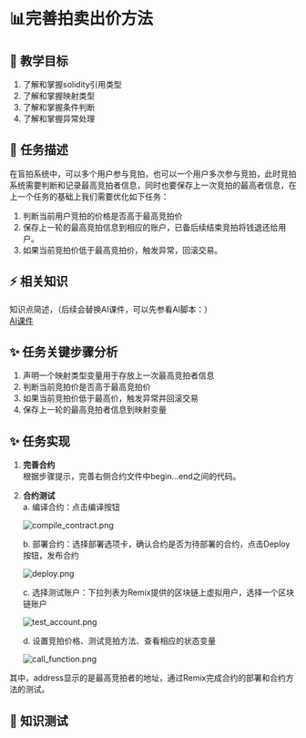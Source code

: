 # 📊完善拍卖出价方法

## **🚧 教学目标**

1. 了解和掌握solidity引用类型
2. 了解和掌握映射类型
3. 了解和掌握条件判断
4. 了解和掌握异常处理

## **💚 任务描述**

在盲拍系统中，可以多个用户参与竞拍，也可以一个用户多次参与竞拍，此时竞拍系统需要判断和记录最高竞拍者信息，同时也要保存上一次竞拍的最高者信息，在上一个任务的基础上我们需要优化如下任务：    
1. 判断当前用户竞拍的价格是否高于最高竞拍价 
2. 保存上一轮的最高竞拍信息到相应的账户，已备后续结束竞拍将钱退还给用户。
3. 如果当前竞拍价低于最高竞拍价，触发异常，回滚交易。


## **⚡ 相关知识**
知识点简述，（后续会替换AI课件，可以先参看AI脚本：）  
[AI课件](https://docs.qq.com/sheet/DSmdHWWNoT25LTENl?tab=e6n1tf)  
   

## **✨ 任务关键步骤分析**

1. 声明一个映射类型变量用于存放上一次最高竞拍者信息
2. 判断当前竞拍价是否高于最高竞拍价  
3. 如果当前竞拍价低于最高价，触发异常并回滚交易
4. 保存上一轮的最高竞拍者信息到映射变量  

## **✨ 任务实现**
1. **完善合约**  
    根据步骤提示，完善右侧合约文件中begin...end之间的代码。
3. **合约测试**  
   a. 编译合约：点击编译按钮

   ![compile_contract.png](https://ed3academy.xyz/github/courses/Bid_Master/compile_contract.png)

   b. 部署合约：选择部署选项卡，确认合约是否为待部署的合约，点击Deploy按钮，发布合约

   ![deploy.png](https://ed3academy.xyz/github/courses/Bid_Master/deploy.png)

   c. 选择测试账户：下拉列表为Remix提供的区块链上虚拟用户，选择一个区块链账户

   ![test_account.png](https://ed3academy.xyz/github/courses/Bid_Master/test_account.png)

   d. 设置竞拍价格、测试竞拍方法、查看相应的状态变量

   ![call_function.png](https://ed3academy.xyz/github/courses/Bid_Master/call_function.png)

其中，address显示的是最高竞拍者的地址，通过Remix完成合约的部署和合约方法的测试。

## **🌸 知识测试**  